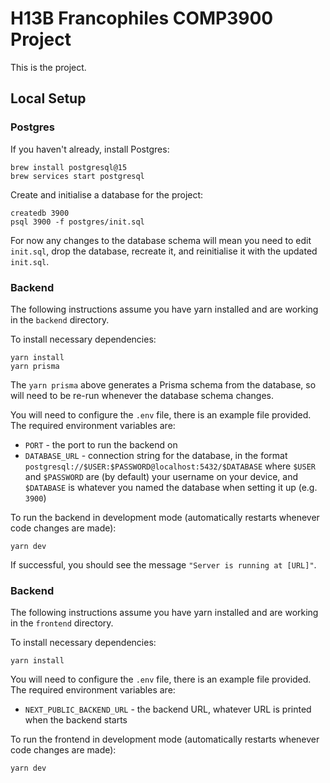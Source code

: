 # H13B Francophiles COMP3900 Project
This is the project.

## Local Setup
### Postgres
If you haven't already, install Postgres:
```
brew install postgresql@15
brew services start postgresql
```
Create and initialise a database for the project:
```
createdb 3900
psql 3900 -f postgres/init.sql
```
For now any changes to the database schema will mean you need to edit `init.sql`, drop the database, recreate it, and reinitialise it with the updated `init.sql`.

### Backend
The following instructions assume you have yarn installed and are working in the `backend` directory. 

To install necessary dependencies:
```
yarn install
yarn prisma
```
The `yarn prisma` above generates a Prisma schema from the database, so will need to be re-run whenever the database schema changes.

You will need to configure the `.env` file, there is an example file provided. The required environment variables are:
- `PORT` - the port to run the backend on
- `DATABASE_URL` - connection string for the database, in the format `postgresql://$USER:$PASSWORD@localhost:5432/$DATABASE` where `$USER` and `$PASSWORD` are (by default) your username on your device, and `$DATABASE` is whatever you named the database when setting it up (e.g. `3900`)

To run the backend in development mode (automatically restarts whenever code changes are made):
```
yarn dev
```
If successful, you should see the message `"Server is running at [URL]"`.

### Backend
The following instructions assume you have yarn installed and are working in the `frontend` directory.

To install necessary dependencies:
```
yarn install
```

You will need to configure the `.env` file, there is an example file provided. The required environment variables are:
- `NEXT_PUBLIC_BACKEND_URL` - the backend URL, whatever URL is printed when the backend starts

To run the frontend in development mode (automatically restarts whenever code changes are made):
```
yarn dev
```
